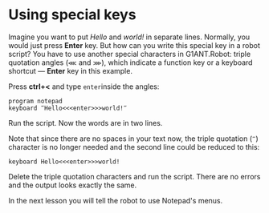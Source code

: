 # Using special keys

Imagine you want to put _Hello_ and _world!_ in separate lines. Normally, you would just press **Enter** key. But how can you write this special key in a robot script? You have to use another special characters in G1ANT.Robot: triple quotation angles (`⋘` and `⋙`), which indicate a function key or a keyboard shortcut — **Enter** key in this example.

Press **ctrl+<** and type `enter`inside the angles:

```G1ANT
program notepad
keyboard ‴Hello<<<enter>>>world!‴
```

Run the script. Now the words are in two lines.

Note that since there are no spaces in your text now, the triple quotation (`‴`) character is no longer needed and the second line could be reduced to this:

```G1ANT
keyboard Hello<<<enter>>>world!
```

Delete the triple quotation characters and run the script. There are no errors and the output looks exactly the same.

In the next lesson you will tell the robot to use Notepad's menus.
